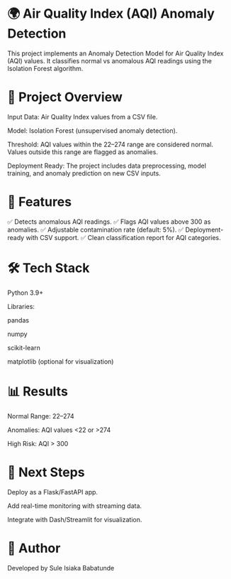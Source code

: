 # 🌍 Air Quality Index (AQI) Anomaly Detection

This project implements an Anomaly Detection Model for Air Quality Index (AQI) values. It classifies normal vs anomalous AQI readings using the Isolation Forest algorithm.

# 📌 Project Overview

Input Data: Air Quality Index values from a CSV file.

Model: Isolation Forest (unsupervised anomaly detection).

Threshold: AQI values within the 22–274 range are considered normal. Values outside this range are flagged as anomalies.

Deployment Ready: The project includes data preprocessing, model training, and anomaly prediction on new CSV inputs.

# 🚀 Features

✅ Detects anomalous AQI readings.
✅ Flags AQI values above 300 as anomalies.
✅ Adjustable contamination rate (default: 5%).
✅ Deployment-ready with CSV support.
✅ Clean classification report for AQI categories.

# 🛠️ Tech Stack

Python 3.9+

Libraries:

pandas

numpy

scikit-learn

matplotlib (optional for visualization)

# 📊 Results

Normal Range: 22–274

Anomalies: AQI values <22 or >274

High Risk: AQI > 300

# 📌 Next Steps

Deploy as a Flask/FastAPI app.

Add real-time monitoring with streaming data.

Integrate with Dash/Streamlit for visualization.

# 👤 Author

Developed by Sule Isiaka Babatunde

